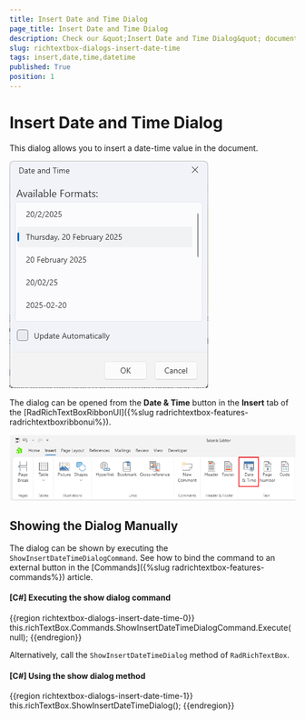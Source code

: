 ```yaml
---
title: Insert Date and Time Dialog
page_title: Insert Date and Time Dialog
description: Check our &quot;Insert Date and Time Dialog&quot; documentation article for the RadRichTextBox WPF control.
slug: richtextbox-dialogs-insert-date-time
tags: insert,date,time,datetime
published: True
position: 1
---
```


# Insert Date and Time Dialog

This dialog allows you to insert a date-time value in the document.

![An image showing the insert date and time Dialog dialog of RadRichTextBox for WPF](images/richtextbox-dialogs-insert-date-time-0.png)

The dialog can be opened from the __Date & Time__ button in the __Insert__ tab of the [RadRichTextBoxRibbonUI]({%slug radrichtextbox-features-radrichtextboxribbonui%}).

![An image showing the button that opens the insert date and time Dialog dialog of RadRichTextBox for WPF](images/richtextbox-dialogs-insert-date-time-1.png)

## Showing the Dialog Manually

The dialog can be shown by executing the `ShowInsertDateTimeDialogCommand`. See how to bind the command to an external button in the [Commands]({%slug radrichtextbox-features-commands%}) article.

#### __[C#] Executing the show dialog command__
{{region richtextbox-dialogs-insert-date-time-0}}
	this.richTextBox.Commands.ShowInsertDateTimeDialogCommand.Execute(null);
{{endregion}}

Alternatively, call the `ShowInsertDateTimeDialog` method of `RadRichTextBox`.

#### __[C#] Using the show dialog method__
{{region richtextbox-dialogs-insert-date-time-1}}
	this.richTextBox.ShowInsertDateTimeDialog();
{{endregion}}
